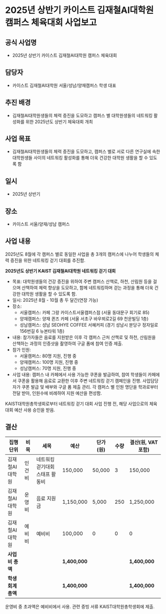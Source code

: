2025년 상반기 카이스트 김재철AI대학원 캠퍼스 체육대회 사업보고
===

## 공식 사업명
- 2025년 상반기 카이스트 김재철AI대학원 캠퍼스 체육대회
 
## 담당자
- 카이스트 김재철AI대학원 서울/성남/양재캠퍼스 학생 대표

## 추진 배경
- 김재철AI대학원생들의 체력 증진을 도모하고 캠퍼스 별 대학원생들의 네트워킹 활성화를 위한 2025년도 상반기 체육대회 개최

## 사업 목표
- 김재철AI대학원생들의 체력 증진을 도모하고, 캠퍼스 별로 서로 다른 연구실에 속한 대학원생들 사이의 네트워킹 활성화를 통해 더욱 건강한 대학원 생활을 할 수 있도록 함

## 일시
- 2025년 상반기

## 장소
- 카이스트 서울/양재/성남 캠퍼스
 
## 사업 내용

2025년도 8월에 각 캠퍼스 별로 동일한 사업을 총 3개의 캠퍼스에 나누어 학생들의 체력 증진을 위한 네트워킹 걷기 대회를 추진함.

**2025년도 상반기 KAIST 김재철AI대학원 네트워킹 걷기 대회**
-   목표: 대학원생들의 건강 증진을 위하여 주변 캠퍼스 산책로, 하천, 산림원 등을 걸으며 산책하여 체력 향상을 도모하고, 함께 네트워킹하며 걷는 과정을 통해 더욱 건강한 대학원 생활을 할 수 있도록 함.
-   일시: 2025년 8월 - 10월 총 두 달간(연장 가능)
-   장소:
      -   서울캠퍼스: 카페 그랑 카이스트서울캠퍼스점 (서울 동대문구 회기로 85)
      -   양재캠퍼스: 양재 퀸즈 카페 (서울 서초구 바우뫼로2길 69 천운빌딩 1층)
      -   성남캠퍼스: 성남 SEOHYE COFFEE 서혜커피 (경기 성남시 분당구 정자일로156번길 6 뉴본타워 1층)
-   내용: 참가자들은 음료를 지원받은 이후 각 캠퍼스 근처 산책로 및 하천, 산림원을 산책하는 과정의 인증샷을 촬영하여 구글 폼에 참여 인증 제출.
-   참가 인원:
      -   서울캠퍼스: 80명 지원, 진행 중
      -   양재캠퍼스: 100명 지원, 진행 중
      -   성남캠퍼스: 70명 지원, 진행 중
-   사업 내용: 캠퍼스 내 카페에서 사용 가능한 쿠폰을 발급하여, 참여 학생들이 카페에서 쿠폰을 활용해 음료로 교환한 이후 주변 네트워킹 걷기 캠페인을 진행. 사업담당자가 쿠폰 발급 및 배부와 구글 폼 제출 관리. 각 캠퍼스 별 인원 명단을 학과로부터 전달 받아, 인원수에 비례하여 지원 예산을 편성함.

KAIST대학원총학생회로부터 네트워킹 걷기 대회 사업 진행 전, 해당 사업으로의 체육대회 예산 사용 승인을 받음.

## 결산
| 집행단위 | 비목 | 세목 | 예산 | 단가(원) | 수량 | 결산(원, VAT 포함) |
|--------------------|--------|------|------------------------|----------| ---- | ----------- |
| 김재철AI대학원 | 인건비 | 네트워킹 걷기대회 스태프 활동비 | 150,000 |  50,000 | 3 | 150,000 | 
| 김재철AI대학원 | 운영비 | 음료 지원금 | 1,150,000 |  5,000 | 250 | 1,250,000 |
| 김재철AI대학원 | 예비비 | 예비비 | 100,000 |  0 | 0 | 0 |
|   **사업비 총액**  |       |       |  **1,400,000**   |      |   | **1,400,000**|
|   **학생회계 총액**  |       |       |  **1,400,000**  |   |     |**1,400,000**|

운영비 중 초과액은 예비비에서 사용.
관련 증빙 서류 KAIST대학원총학생회에 제출.
